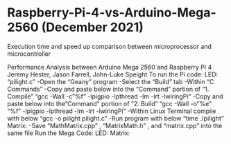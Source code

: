 # Raspberry-Pi-4-vs-Arduino-Mega-2560 (December 2021)
Execution time and speed up comparison between microprocessor and microcontroller

Performance Analysis between Arduino Mega 2560 and Raspberry Pi 4 Jeremy Hester, Jason Farrell, John-Luke Speight
To run the Pi code:
LED: “pilight.c” -Open the “Geany” program  -Select the “Build” tab -Within “C Commands” -Copy and paste below into the “Command” portion of “1. Compile”  “gcc -Wall -c”%f" -lpigpio -lpthread -lm -lrt -lwiringPi“ -Copy and paste below into the”Command" portion of “2. Build” “gcc -Wall -o”%e" “%f” -lpigpio -lpthread -lm -lrt -lwiringPi"
-Within Linux Terminal compile with below “gcc -o pilight pilight.c” -Run program with below “time ./pilight”
Matrix: -Save “MathMatrix.cpp” , “MatrixMath.h” , and “matrix.cpp” into the same file
Run the Mega Code:
LED:
Matrix: 
